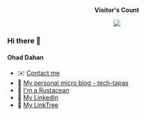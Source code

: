 <p align="center"><b>Visitor's Count</b></p>
<p align="center"><img src="https://cloudflare-worker-counter.ohaddahan.com?name=https://github.com/ohaddahan&nonce=1"/></p>

### Hi there 👋

#### Ohad Dahan

- ✉️ [Contact me](mailto:ohaddahan@gmail.com)
- 📝 [My personal micro blog - tech-tapas](https://ohaddahan.github.io/tech-tapas/)
- 🦀 [I'm a Rustacean](https://www.rust-lang.org/)
- 💼 [My LinkedIn](https://www.linkedin.com/in/ohad-dahan-a31033266/)
- 🔗 [My LinkTree](https://linktr.ee/ohad.dahan)
   
